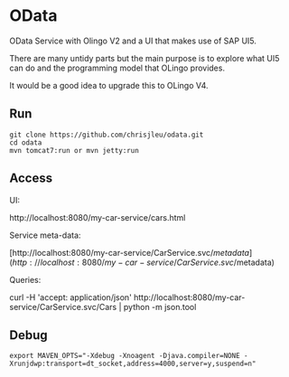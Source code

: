 # OData
OData Service with Olingo V2 and a UI that makes use of SAP UI5. 

There are many untidy parts but the main purpose is to explore what UI5 can do and the programming model that OLingo provides.

It would be a good idea to upgrade this to OLingo V4.

## Run

```
git clone https://github.com/chrisjleu/odata.git
cd odata
mvn tomcat7:run or mvn jetty:run
```

## Access
UI:

http://localhost:8080/my-car-service/cars.html

Service meta-data:

[http://localhost:8080/my-car-service/CarService.svc/$metadata](http://localhost:8080/my-car-service/CarService.svc/$metadata)

Queries:

curl -H 'accept: application/json' http://localhost:8080/my-car-service/CarService.svc/Cars | python -m json.tool


## Debug

```
export MAVEN_OPTS="-Xdebug -Xnoagent -Djava.compiler=NONE -Xrunjdwp:transport=dt_socket,address=4000,server=y,suspend=n"
```
